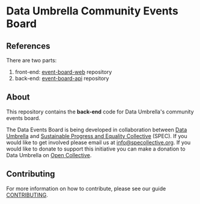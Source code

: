 # Data Umbrella Community Events Board

## References
There are two parts:  
1. front-end: [event-board-web](https://github.com/data-umbrella/event-board-web) repository
1. back-end: [event-board-api](https://github.com/data-umbrella/event-board-api) repository


## About
This repository contains the **back-end** code for Data Umbrella's community events board.

The Data Events Board is being developed in collaboration between [Data Umbrella](https://www.dataumbrella.org) and [Sustainable Progress and Equality Collective](https://www.specollective.org) (SPEC). If you would like to get involved please email us at info@specollective.org. If you would like to donate to support this initiative you can make a donation to Data Umbrella on [Open Collective](https://opencollective.com/data-umbrella/contribute/data-science-event-board-37473/checkout).


## Contributing
For more information on how to contribute, please see our guide [CONTRIBUTING](CONTRIBUTING.md).